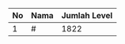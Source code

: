 | No | Nama            | Jumlah Level |
|----|-----------------|--------------|
| 1  | #    |    1822        |
